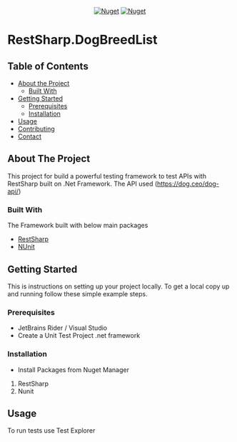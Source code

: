 <!-- PROJECT SHIELDS -->
<p align="center"> 
  <a href="http://restsharp.org" alt="RestSharp">
        <img alt="Nuget" src="https://img.shields.io/nuget/dt/RestSharp.svg?label=RestSharp&logo=RestSharp"></a>
  <a href="https://nunit.org" alt="NUnit">
        <img alt="Nuget" src="https://img.shields.io/nuget/dt/NUnit.svg?label=NUnit&logo=NUnit"></a>
</p>


# RestSharp.DogBreedList

<!-- TABLE OF CONTENTS -->
## Table of Contents

* [About the Project](#about-the-project)
  * [Built With](#built-with)
* [Getting Started](#getting-started)
  * [Prerequisites](#prerequisites)
  * [Installation](#installation)
* [Usage](#usage)
* [Contributing](#contributing)
* [Contact](#contact)

<!-- ABOUT THE PROJECT -->

## About The Project

This project for build a powerful testing framework to test APIs with RestSharp built on .Net Framework.
The API used (https://dog.ceo/dog-api/)

### Built With
The Framework built with below main packages
* [RestSharp](http://restsharp.org)
* [NUnit](https://nunit.org)

<!-- GETTING STARTED -->
## Getting Started

This is instructions on setting up your project locally.
To get a local copy up and running follow these simple example steps.

### Prerequisites

* JetBrains Rider / Visual Studio
* Create a Unit Test Project .net framework

### Installation
* Install Packages from Nuget Manager
1. RestSharp
2. Nunit

<!-- USAGE EXAMPLES -->
## Usage

To run tests use Test Explorer
